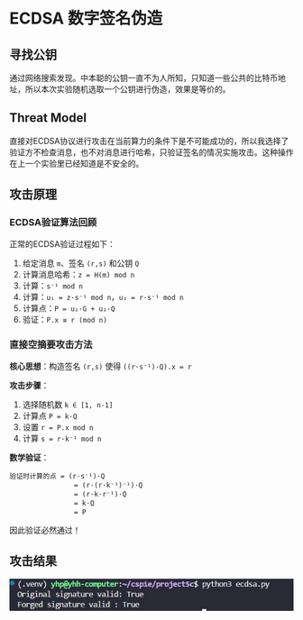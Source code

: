 # ECDSA 数字签名伪造
## 寻找公钥
通过网络搜索发现。中本聪的公钥一直不为人所知，只知道一些公共的比特币地址，所以本次实验随机选取一个公钥进行伪造，效果是等价的。
## Threat Model
直接对ECDSA协议进行攻击在当前算力的条件下是不可能成功的，所以我选择了验证方不检查消息，也不对消息进行哈希，只验证签名的情况实施攻击。这种操作在上一个实验里已经知道是不安全的。

## 攻击原理

### ECDSA验证算法回顾

正常的ECDSA验证过程如下：
1. 给定消息 `m`、签名 `(r,s)` 和公钥 `Q`
2. 计算消息哈希：`z = H(m) mod n`
3. 计算：`s⁻¹ mod n`
4. 计算：`u₁ = z·s⁻¹ mod n`，`u₂ = r·s⁻¹ mod n`
5. 计算点：`P = u₁·G + u₂·Q`
6. 验证：`P.x ≡ r (mod n)`

### 直接空摘要攻击方法

**核心思想**：构造签名 `(r,s)` 使得 `((r·s⁻¹)·Q).x = r`

**攻击步骤**：
1. 选择随机数 `k ∈ [1, n-1]`
2. 计算点 `P = k·Q`
3. 设置 `r = P.x mod n`
4. 计算 `s = r·k⁻¹ mod n`

**数学验证**：
```
验证时计算的点 = (r·s⁻¹)·Q
                = (r·(r·k⁻¹)⁻¹)·Q
                = (r·k·r⁻¹)·Q
                = k·Q
                = P
```

因此验证必然通过！

## 攻击结果
![res](./p5c.png)